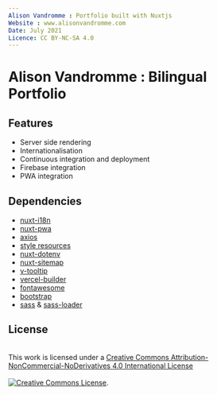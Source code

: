 ```yaml
---
Alison Vandromme : Portfolio built with Nuxtjs
Website : www.alisonvandromme.com
Date: July 2021
Licence: CC BY-NC-SA 4.0
---
```


# Alison Vandromme : Bilingual Portfolio

## Features

- Server side rendering
- Internationalisation
- Continuous integration and deployment
- Firebase integration
- PWA integration

## Dependencies

- [nuxt-i18n](https://github.com/nuxt-community/i18n-module)
- [nuxt-pwa](https://github.com/nuxt-community/pwa-module)
- [axios](https://github.com/nuxt-community/axios-module)
- [style resources](https://github.com/nuxt-community/style-resources-module)
- [nuxt-dotenv](https://github.com/nuxt-community/dotenv-module)
- [nuxt-sitemap](https://github.com/nuxt-community/sitemap-module)
- [v-tooltip](https://github.com/Akryum/v-tooltip)
- [vercel-builder](https://github.com/nuxt/vercel-builder)
- [fontawesome](https://github.com/nuxt-community/fontawesome-module#readme)
- [bootstrap](https://github.com/twbs/bootstrap)
- [sass](https://github.com/sass/sass) & [sass-loader](https://github.com/webpack-contrib/sass-loader)

## License

<a rel="license" href="http://creativecommons.org/licenses/by-nc-nd/4.0/"></a><br />This work is licensed under a <a rel="license" href="http://creativecommons.org/licenses/by-nc-nd/4.0/">Creative Commons Attribution-NonCommercial-NoDerivatives 4.0 International License <br>
<br> <img alt="Creative Commons License" style="border-width:0" src="https://i.creativecommons.org/l/by-nc-nd/4.0/88x31.png" /></a>.
